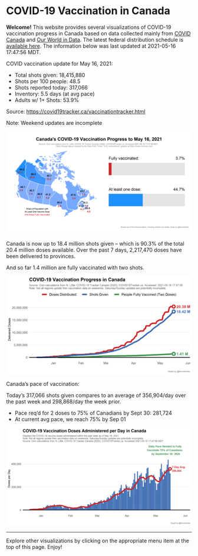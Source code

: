 COVID-19 Vaccination in Canada
==============================

**Welcome!** This website provides several visualizations of COVID-19
vaccination progress in Canada based on data collected mainly from
[COVID Canada](https://covid19tracker.ca/vaccinationtracker.html) and
[Our World in Data](https://ourworldindata.org/covid-vaccinations). The
latest federal distribution schedule is [available
here](https://www.canada.ca/en/public-health/services/diseases/2019-novel-coronavirus-infection/prevention-risks/covid-19-vaccine-treatment/vaccine-rollout.html).
The information below was last updated at 2021-05-16 17:47:56 MDT.

COVID vaccination update for May 16, 2021:

-   Total shots given: 18,415,880
-   Shots per 100 people: 48.5
-   Shots reported today: 317,066
-   Inventory: 5.5 days (at avg pace)
-   Adults w/ 1+ Shots: 53.9%

Source:
<a href="https://covid19tracker.ca/vaccinationtracker.html" class="uri">https://covid19tracker.ca/vaccinationtracker.html</a>

Note: Weekend updates are incomplete

![](Plots/plot_main.png)

Canada is now up to 18.4 million shots given – which is 90.3% of the
total 20.4 million doses available. Over the past 7 days, 2,217,470
doses have been delivered to provinces.

And so far 1.4 million are fully vaccinated with two shots.

![](Plots/plot_total.png)

Canada’s pace of vaccination:

Today’s 317,066 shots given compares to an average of 356,904/day over
the past week and 298,868/day the week prior.

-   Pace req’d for 2 doses to 75% of Canadians by Sept 30: 281,724
-   At current avg pace, we reach 75% by Sep 01

![](Plots/pace_national.png)

------------------------------------------------------------------------

Explore other visualizations by clicking on the appropriate menu item at
the top of this page. Enjoy!

